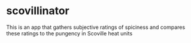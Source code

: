 # scovillinator
This is an app that gathers subjective ratings of spiciness and compares these ratings to the pungency in Scoville heat units
